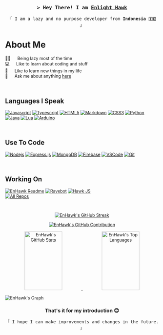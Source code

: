 <!-- Intro -->
<h3 align="center">
  <samp>&gt; Hey There! I am
    <b><a href="https://github.com/Enhawk">Enlight Hawk</a></b>
  </samp>
</h3>

<p align="center">
  <samp>「 I am a lazy and no purpose developer from <b>Indonesia 🇮🇩</b> 」</samp>
</p>

<!-- About Section -->
# About Me

<p>
  🛌🏽 &emsp; Being lazy most of the time <br />
  💻 &emsp; Like to learn about coding and stuff <br />
  📝 &emsp; Like to learn new things in my life <br />
  💬 &emsp; Ask me about anything <a href="https://github.com/EnHawk/EnHawk/issues">here</a> <br />
</p>

<br />

## Languages I Speak

[![Javascript](https://img.shields.io/badge/Javascript-F0DB4F?style=for-the-badge&labelColor=black&logo=javascript)](https://www.javascript.com)
[![Typescript](https://img.shields.io/badge/Typescript-007acc?style=for-the-badge&labelColor=black&logo=typescript)](https://www.typescriptlang.org)
[![HTML5](https://img.shields.io/badge/HTML5-E34F26?style=for-the-badge&logo=html5&labelColor=black)](https://developer.mozilla.org/en-US/docs/Web/HTML)
[![Markdown](https://img.shields.io/badge/Markdown-000000?style=for-the-badge&logo=markdown)](https://en.wikipedia.org/wiki/Markdown)
[![CSS3](https://img.shields.io/badge/CSS3-1572B6?style=for-the-badge&logo=css3&labelColor=black)](https://developer.mozilla.org/en-US/docs/Web/CSS)
[![Python](https://img.shields.io/badge/python-3670A0?style=for-the-badge&logo=python&labelColor=black)](https://www.python.org)
[![Java](https://img.shields.io/badge/Java-EC2025?style=for-the-badge&logo=openjdk&logoColor=white)](https://www.java.com)
[![Lua](https://img.shields.io/badge/Lua-0B0AEA?style=for-the-badge&logo=lua&)](https://www.lua.org)
[![Arduino](https://img.shields.io/badge/Arduino-00979D?style=for-the-badge&logo=arduino&&logoColor=white)](https://www.arduino.cc)

<br />

## Use To Code

[![Nodejs](https://img.shields.io/badge/Nodejs-3C873A?style=for-the-badge&labelColor=black&logo=node.js)](https://nodejs.org)
[![Express.js](https://img.shields.io/badge/Express.js-000000?style=for-the-badge&logo=express)](https://expressjs.com)
[![MongoDB](https://img.shields.io/badge/MongoDB-4EA94B?style=for-the-badge&logo=mongodb&labelColor=black)](https://www.mongodb.com)
[![Firebase](https://img.shields.io/badge/Firebase-FFCA2B?style=for-the-badge&logo=firebase&labelColor=black)](https://firebase.google.com)
[![VSCode](https://img.shields.io/badge/Visual_Studio-0078d7?style=for-the-badge&logo=visual%20studio&logoColor=white)](https://code.visualstudio.com)
[![Git](https://img.shields.io/badge/Git-F05032?style=for-the-badge&logo=git&logoColor=white)](https://git-scm.com)

<br />

## Working On

[![EnHawk Readme](https://github-readme-stats.vercel.app/api/pin/?username=EnHawk&repo=EnHawk&bg_color=0D1117&title_color=C9D1D9&text_color=8B949E)](https://github.com/EnHawk/EnHawk#readme)
[![Ravebot](https://github-readme-stats.vercel.app/api/pin/?username=EnHawk&repo=Ravebot&bg_color=0D1117&title_color=C9D1D9&text_color=8B949E&border_color=C9044C)](https://github.com/EnHawk/Ravebot)
[![Hawk JS](https://github-readme-stats.vercel.app/api/pin/?username=EnHawk&repo=hawk.js&bg_color=0D1117&title_color=C9D1D9&text_color=8B949E&border_color=F0DB4F)](https://github.com/EnHawk/hawk.js)
<br />
[![All Repos](https://img.shields.io/badge/-All%20Repos-black?style=for-the-badge&logo=github)](https://github.com/EnHawk?tab=repositories)

<br />

<p align="center">
  <a href="https://github.com/EnHawk">
    <img src="https://github-readme-streak-stats.herokuapp.com/?user=EnHawk&theme=radical&background=0D1117" alt="EnHawk's GitHub Streak" />
  </a>
</p>

<p align="center">
  <a href="https://github.com/EnHawk">
    <img src="https://github-profile-summary-cards.vercel.app/api/cards/profile-details?username=EnHawk&theme=dark" alt="EnHawk's GitHub Contribution" />
  </a>
</p>

<p align="center">
  <a href="https://github.com/EnHawk">
    <img src="https://denvercoder1-github-readme-stats.vercel.app/api?username=EnHawk&show_icons=true&count_private=true&theme=react&bg_color=0D1117&title_color=FFFFFFF&icon_color=F8D866" alt="EnHawk's GitHub Stats" height="192px" width="49.5%" />
  </a>
  <a href="https://github.com/EnHawk">
    <img src="https://denvercoder1-github-readme-stats.vercel.app/api/top-langs/?username=EnHawk&langs_count=8&layout=compact&theme=react&bg_color=0D1117&title_color=FFFFFF&icon_color=F8D866" alt="EnHawk's Top Languages" height="192px" width="49.5%"/>
  </a>
</p>

![EnHawk's Graph](https://github-readme-activity-graph.vercel.app/graph?username=EnHawk&custom_title=Enlight%20Hawk's%20GitHub%20Activity%20Graph&bg_color=0D1117&color=FFFFFF&line=00FFFF&point=00FFFF&area_color=FFFFFF&title_color=FFFFFF&area=true)

<h3 align="center">
  That's it for my introduction 😊
</h3>
<p align="center">
  <samp>「 I hope I can make improvements and changes in the future. 」</samp>
</p>
<!---
EnHawk/EnHawk is a ✨ special ✨ repository because its `README.md` (this file) appears on your GitHub profile.
You can click the Preview link to take a look at your changes.
--->
